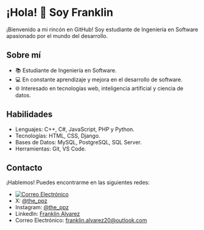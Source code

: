 # ¡Hola! 👋 Soy Franklin

¡Bienvenido a mi rincón en GitHub! Soy estudiante de Ingeniería en Software apasionado por el mundo del desarrollo.

## Sobre mí

- 📚 Estudiante de Ingeniería en Software.
- 💻 En constante aprendizaje y mejora en el desarrollo de software.
- 🌐 Interesado en tecnologías web, inteligencia artificial y ciencia de datos.

## Habilidades

- Lenguajes: C++, C#, JavaScript, PHP y Python.
- Tecnologías: HTML, CSS, Django.
- Bases de Datos: MySQL, PostgreSQL, SQL Server.
- Herramientas: Git, VS Code.

## Contacto

¡Hablemos! Puedes encontrarme en las siguientes redes:

- [![Correo Electrónico](https://img.shields.io/badge/Correo%20Electrónico-tu@email.com-blue)](mailto:tu@email.com)
- X: [@the_ppz](https://twitter.com/the_ppz)
- Instagram: [@the_ppz](https://www.instagram.com/the_ppz/)
- LinkedIn: [Franklin Alvarez](https://www.linkedin.com/in/franklin-alvarez-622347281/)
- Correo Electrónico: franklin.alvarez20@outlook.com

<!--
## Proyectos Destacados

### [Nombre del Proyecto 1](enlace-al-proyecto-1)

Breve descripción del proyecto 1.

### [Nombre del Proyecto 2](enlace-al-proyecto-2)

Breve descripción del proyecto 2.

## Contribuciones

Destaco algunas de mis contribuciones a proyectos open source o colaborativos. ¡La comunidad es clave!

- [Contribución 1](enlace-a-contribucion-1)
- [Contribución 2](enlace-a-contribucion-2)

**the-ppz/the-ppz** is a ✨ _special_ ✨ repository because its `README.md` (this file) appears on your GitHub profile.

Here are some ideas to get you started:

- 🔭 I’m currently working on ...
- 🌱 I’m currently learning ...
- 👯 I’m looking to collaborate on ...
- 🤔 I’m looking for help with ...
- 💬 Ask me about ...
- 📫 How to reach me: ...
- 😄 Pronouns: ...
- ⚡ Fun fact: ...
-->

